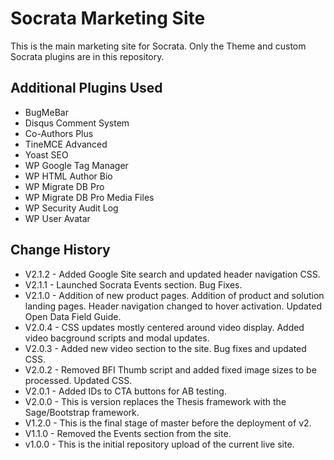 # Socrata Marketing Site
This is the main marketing site for Socrata. Only the Theme and custom Socrata plugins are in this repository.

Additional Plugins Used
---
- BugMeBar
- Disqus Comment System
- Co-Authors Plus
- TineMCE Advanced
- Yoast SEO
- WP Google Tag Manager
- WP HTML Author Bio
- WP Migrate DB Pro
- WP Migrate DB Pro Media Files
- WP Security Audit Log
- WP User Avatar

Change History
---
- V2.1.2 - Added Google Site search and updated header navigation CSS.
- V2.1.1 - Launched Socrata Events section. Bug Fixes.
- V2.1.0 - Addition of new product pages. Addition of product and solution landing pages. Header navigation changed to hover activation. Updated Open Data Field Guide.
- V2.0.4 - CSS updates mostly centered around video display. Added video bacground scripts and modal updates.
- V2.0.3 - Added new video section to the site. Bug fixes and updated CSS.
- V2.0.2 - Removed BFI Thumb script and added fixed image sizes to be processed. Updated CSS.
- V2.0.1 - Added IDs to CTA buttons for AB testing.
- V2.0.0 - This is version replaces the Thesis framework with the Sage/Bootstrap framework.
- V1.2.0 - This is the final stage of master before the deployment of v2.
- V1.1.0 - Removed the Events section from the site.
- v1.0.0 - This is the initial repository upload of the current live site.
